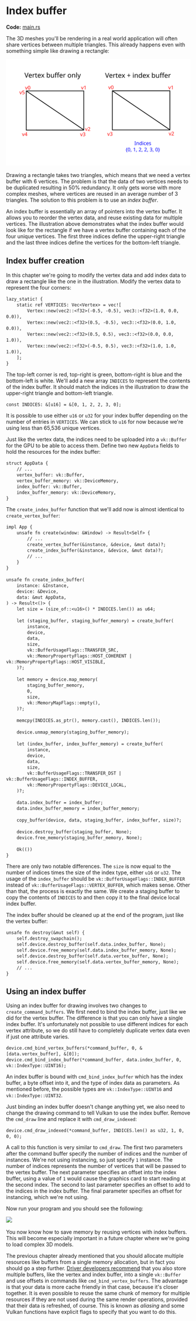 # Index buffer

**Code:** [main.rs](https://github.com/KyleMayes/vulkanalia/tree/master/tutorial/src/20_index_buffer.rs)

The 3D meshes you'll be rendering in a real world application will often share vertices between multiple triangles. This already happens even with something simple like drawing a rectangle:

![](../images/vertex_vs_index.svg)

Drawing a rectangle takes two triangles, which means that we need a vertex buffer with 6 vertices. The problem is that the data of two vertices needs to be duplicated resulting in 50% redundancy. It only gets worse with more complex meshes, where vertices are reused in an average number of 3 triangles. The solution to this problem is to use an *index buffer*.

An index buffer is essentially an array of pointers into the vertex buffer. It allows you to reorder the vertex data, and reuse existing data for multiple vertices. The illustration above demonstrates what the index buffer would look like for the rectangle if we have a vertex buffer containing each of the four unique vertices. The first three indices define the upper-right triangle and the last three indices define the vertices for the bottom-left triangle.

## Index buffer creation

In this chapter we're going to modify the vertex data and add index data to draw a rectangle like the one in the illustration. Modify the vertex data to represent the four corners:

```rust,noplaypen
lazy_static! {
    static ref VERTICES: Vec<Vertex> = vec![
        Vertex::new(vec2::<f32>(-0.5, -0.5), vec3::<f32>(1.0, 0.0, 0.0)),
        Vertex::new(vec2::<f32>(0.5, -0.5), vec3::<f32>(0.0, 1.0, 0.0)),
        Vertex::new(vec2::<f32>(0.5, 0.5), vec3::<f32>(0.0, 0.0, 1.0)),
        Vertex::new(vec2::<f32>(-0.5, 0.5), vec3::<f32>(1.0, 1.0, 1.0)),
    ];
}
```

The top-left corner is red, top-right is green, bottom-right is blue and the bottom-left is white. We'll add a new array `INDICES` to represent the contents of the index buffer. It should match the indices in the illustration to draw the upper-right triangle and bottom-left triangle.

```rust,noplaypen
const INDICES: &[u16] = &[0, 1, 2, 2, 3, 0];
```

It is possible to use either `u16` or `u32` for your index buffer depending on the number of entries in `VERTICES`. We can stick to `u16` for now because we're using less than 65,536 unique vertices.

Just like the vertex data, the indices need to be uploaded into a `vk::Buffer` for the GPU to be able to access them. Define two new `AppData` fields to hold the resources for the index buffer:

```rust,noplaypen
struct AppData {
    // ...
    vertex_buffer: vk::Buffer,
    vertex_buffer_memory: vk::DeviceMemory,
    index_buffer: vk::Buffer,
    index_buffer_memory: vk::DeviceMemory,
}
```

The `create_index_buffer` function that we'll add now is almost identical to `create_vertex_buffer`:

```rust,noplaypen
impl App {
    unsafe fn create(window: &Window) -> Result<Self> {
        // ...
        create_vertex_buffer(&instance, &device, &mut data)?;
        create_index_buffer(&instance, &device, &mut data)?;
        // ...
    }
}

unsafe fn create_index_buffer(
    instance: &Instance,
    device: &Device,
    data: &mut AppData,
) -> Result<()> {
    let size = (size_of::<u16>() * INDICES.len()) as u64;

    let (staging_buffer, staging_buffer_memory) = create_buffer(
        instance,
        device,
        data,
        size,
        vk::BufferUsageFlags::TRANSFER_SRC,
        vk::MemoryPropertyFlags::HOST_COHERENT | vk::MemoryPropertyFlags::HOST_VISIBLE,
    )?;

    let memory = device.map_memory(
        staging_buffer_memory,
        0,
        size,
        vk::MemoryMapFlags::empty(),
    )?;

    memcpy(INDICES.as_ptr(), memory.cast(), INDICES.len());

    device.unmap_memory(staging_buffer_memory);

    let (index_buffer, index_buffer_memory) = create_buffer(
        instance,
        device,
        data,
        size,
        vk::BufferUsageFlags::TRANSFER_DST | vk::BufferUsageFlags::INDEX_BUFFER,
        vk::MemoryPropertyFlags::DEVICE_LOCAL,
    )?;

    data.index_buffer = index_buffer;
    data.index_buffer_memory = index_buffer_memory;

    copy_buffer(device, data, staging_buffer, index_buffer, size)?;

    device.destroy_buffer(staging_buffer, None);
    device.free_memory(staging_buffer_memory, None);

    Ok(())
}
```

There are only two notable differences. The `size` is now equal to the number of indices times the size of the index type, either `u16` or `u32`. The usage of the `index_buffer` should be `vk::BufferUsageFlags::INDEX_BUFFER` instead of `vk::BufferUsageFlags::VERTEX_BUFFER`, which makes sense. Other than that, the process is exactly the same. We create a staging buffer to copy the contents of `INDICES` to and then copy it to the final device local index buffer.

The index buffer should be cleaned up at the end of the program, just like the vertex buffer:

```rust,noplaypen
unsafe fn destroy(&mut self) {
    self.destroy_swapchain();
    self.device.destroy_buffer(self.data.index_buffer, None);
    self.device.free_memory(self.data.index_buffer_memory, None);
    self.device.destroy_buffer(self.data.vertex_buffer, None);
    self.device.free_memory(self.data.vertex_buffer_memory, None);
    // ...
}
```

## Using an index buffer

Using an index buffer for drawing involves two changes to `create_command_buffers`. We first need to bind the index buffer, just like we did for the vertex buffer. The difference is that you can only have a single index buffer. It's unfortunately not possible to use different indices for each vertex attribute, so we do still have to completely duplicate vertex data even if just one attribute varies.

```rust,noplaypen
device.cmd_bind_vertex_buffers(*command_buffer, 0, &[data.vertex_buffer], &[0]);
device.cmd_bind_index_buffer(*command_buffer, data.index_buffer, 0, vk::IndexType::UINT16);
```

An index buffer is bound with `cmd_bind_index_buffer` which has the index buffer, a byte offset into it, and the type of index data as parameters. As mentioned before, the possible types are `vk::IndexType::UINT16` and `vk::IndexType::UINT32`.

Just binding an index buffer doesn't change anything yet, we also need to change the drawing command to tell Vulkan to use the index buffer. Remove the `cmd_draw` line and replace it with `cmd_draw_indexed`:

```rust,noplaypen
device.cmd_draw_indexed(*command_buffer, INDICES.len() as u32, 1, 0, 0, 0);
```

A call to this function is very similar to `cmd_draw`. The first two parameters after the command buffer specify the number of indices and the number of instances. We're not using instancing, so just specify `1` instance. The number of indices represents the number of vertices that will be passed to the vertex buffer. The next parameter specifies an offset into the index buffer, using a value of `1` would cause the graphics card to start reading at the second index. The second to last parameter specifies an offset to add to the indices in the index buffer. The final parameter specifies an offset for instancing, which we're not using.

Now run your program and you should see the following:

![](../images/indexed_rectangle.png)

You now know how to save memory by reusing vertices with index buffers. This will become especially important in a future chapter where we're going to load complex 3D models.

The previous chapter already mentioned that you should allocate multiple resources like buffers from a single memory allocation, but in fact you should go a step further. [Driver developers recommend](https://developer.nvidia.com/vulkan-memory-management) that you also store multiple buffers, like the vertex and index buffer, into a single `vk::Buffer` and use offsets in commands like `cmd_bind_vertex_buffers`. The advantage is that your data is more cache friendly in that case, because it's closer together. It is even possible to reuse the same chunk of memory for multiple resources if they are not used during the same render operations, provided that their data is refreshed, of course. This is known as *aliasing* and some Vulkan functions have explicit flags to specify that you want to do this.
